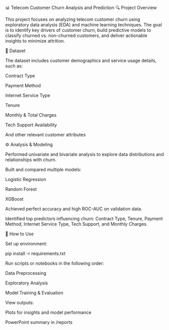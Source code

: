 📊 Telecom Customer Churn Analysis and Prediction
🔍 Project Overview

This project focuses on analyzing telecom customer churn using exploratory data analysis (EDA) and machine learning techniques.
The goal is to identify key drivers of customer churn, build predictive models to classify churned vs. non-churned customers, and deliver actionable insights to minimize attrition.

📁 Dataset

The dataset includes customer demographics and service usage details, such as:

Contract Type

Payment Method

Internet Service Type

Tenure

Monthly & Total Charges

Tech Support Availability

And other relevant customer attributes

⚙️ Analysis & Modeling

Performed univariate and bivariate analysis to explore data distributions and relationships with churn.

Built and compared multiple models:

Logistic Regression

Random Forest

XGBoost

Achieved perfect accuracy and high ROC-AUC on validation data.

Identified top predictors influencing churn:
Contract Type, Tenure, Payment Method, Internet Service Type, Tech Support, and Monthly Charges.

🧠 How to Use

Set up environment:

pip install -r requirements.txt


Run scripts or notebooks in the following order:

Data Preprocessing

Exploratory Analysis

Model Training & Evaluation

View outputs:

Plots for insights and model performance

PowerPoint summary in /reports
